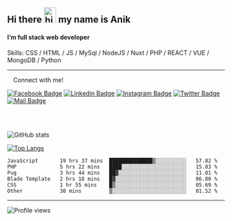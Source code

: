 ## Hi there <img src="https://user-images.githubusercontent.com/1303154/88677602-1635ba80-d120-11ea-84d8-d263ba5fc3c0.gif" width="28px" height="36" alt="hi"> my name is Anik

#### I’m full stack web developer

Skills:  CSS / HTML / JS / MySql / NodeJS / Nuxt / PHP / REACT / VUE / MongoDB / Python


---

&emsp;Connect with me!

<a href="https://www.facebook.com/anik.aritro" target="_blank">![Facebook Badge](https://img.shields.io/badge/Facebook-1877F2?style=for-the-badge&logo=facebook&logoColor=white)</a> [![Linkedin Badge](https://img.shields.io/badge/LinkedIn-0077B5?style=for-the-badge&logo=linkedin&logoColor=white)](https://www.linkedin.com/in/anik-hossain-dev) [![Instagram Badge](https://img.shields.io/badge/Instagram-E4405F?style=for-the-badge&logo=instagram&logoColor=white)](https://www.instagram.com/aritro.anik) [![Twitter Badge](https://img.shields.io/badge/Twitter-1DA1F2?style=for-the-badge&logo=twitter&logoColor=white)](https://twitter.com/AritroAnik) [![Mail Badge](https://img.shields.io/badge/Gmail-D14836?style=for-the-badge&logo=gmail&logoColor=white)](mailto:anik.wdev@gmail.com)

</br>
</br>


![GitHub stats](https://github-readme-stats.vercel.app/api?username=anik-hossain&show_icons=true&theme=monokai)

[![Top Langs](https://github-readme-stats.vercel.app/api/top-langs/?username=anik-hossain&layout=compact&theme=monokai)](https://github.com/anik-hossain)

<!--START_SECTION:waka-->

```text
JavaScript       19 hrs 37 mins  ██████████████▒░░░░░░░░░░   57.82 %
PHP              5 hrs 22 mins   ████░░░░░░░░░░░░░░░░░░░░░   15.83 %
Pug              3 hrs 44 mins   ██▓░░░░░░░░░░░░░░░░░░░░░░   11.01 %
Blade Template   2 hrs 18 mins   █▓░░░░░░░░░░░░░░░░░░░░░░░   06.80 %
CSS              1 hr 55 mins    █▒░░░░░░░░░░░░░░░░░░░░░░░   05.69 %
Other            30 mins         ▒░░░░░░░░░░░░░░░░░░░░░░░░   01.52 %
```

<!--END_SECTION:waka-->
---

![Profile views](https://gpvc.arturio.dev/anik-hossain)  
